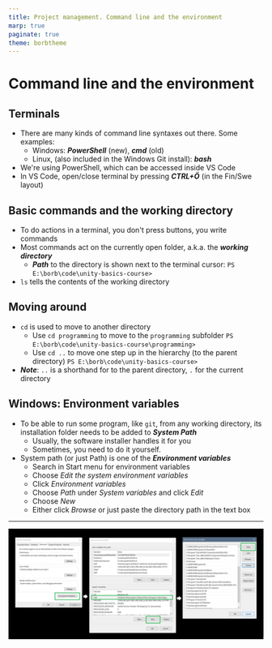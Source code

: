 ```yaml
---
title: Project management. Command line and the environment
marp: true
paginate: true
theme: borbtheme
---
```

<!-- headingDivider: 3 -->
<!-- class: invert -->

# Command line and the environment

## Terminals

* There are many kinds of command line syntaxes out there. Some examples:
  * Windows: ***PowerShell*** (new), ***cmd*** (old)
  * Linux, (also included in the Windows Git install): ***bash***
* We're using PowerShell, which can be accessed inside VS Code
* In VS Code, open/close terminal by pressing ***CTRL+Ö*** (in the Fin/Swe layout)

## Basic commands and the working directory

* To do actions in a terminal, you don't press buttons, you write commands
* Most commands act on the currently open folder, a.k.a. the ***working directory***
  * ***Path*** to the directory is shown next to the terminal cursor:
    `PS E:\borb\code\unity-basics-course>`
* `ls` tells the contents of the working directory

## Moving around

* `cd` is used to move to another directory
  * Use `cd programming` to move to the `programming` subfolder
    `PS E:\borb\code\unity-basics-course\programming>`
  * Use `cd ..` to move one step up in the hierarchy (to the parent directory)
    `PS E:\borb\code\unity-basics-course>`
* ***Note***: `..` is a shorthand for to the parent directory, `.` for the current directory

## Windows: Environment variables

* To be able to run some program, like `git`, from any working directory, its installation folder needs to be added to ***System Path***
  * Usually, the software installer handles it for you
  * Sometimes, you need to do it yourself.
* System path (or just Path) is one of the ***Environment variables***
	* Search in Start menu for environment variables
	* Choose *Edit the system environment variables*
	* Click *Environment variables*
	* Choose *Path* under *System variables* and click *Edit*
	* Choose *New*
	* Either click *Browse* or just paste the directory path in the text box

---

![](imgs/env-help.png)